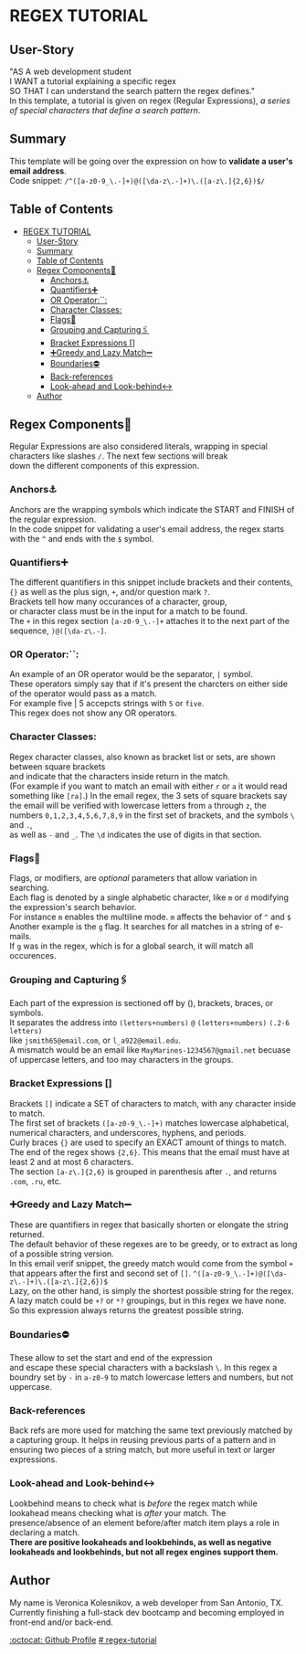 # REGEX TUTORIAL
## User-Story
"AS A web development student <br>
I WANT a tutorial explaining a specific regex <br>
SO THAT I can understand the search pattern the regex defines."
<br>
In this template, a tutorial is given on regex (Regular Expressions),
 _a series of special characters that define a search pattern_. <br>


## Summary

This template will be going over the expression on how to **validate a user's email address**. <br>
Code snippet: `/^([a-z0-9_\.-]+)@([\da-z\.-]+)\.([a-z\.]{2,6})$/`
## Table of Contents

- [REGEX TUTORIAL](#regex-tutorial)
  - [User-Story](#user-story)
  - [Summary](#summary)
  - [Table of Contents](#table-of-contents)
  - [Regex Components:jigsaw:](#regex-componentsjigsaw)
    - [Anchors:anchor:](#anchorsanchor)
    - [Quantifiers:heavy_plus_sign:](#quantifiersheavy_plus_sign)
    - [OR Operator:``:](#or-operator)
    - [Character Classes:](#character-classes)
    - [Flags:triangular_flag_on_post:](#flagstriangular_flag_on_post)
    - [Grouping and Capturing:paperclips:](#grouping-and-capturingpaperclips)
    - [Bracket Expressions []](#bracket-expressions-)
    - [:heavy_plus_sign:Greedy and Lazy Match:heavy_minus_sign:](#heavy_plus_signgreedy-and-lazy-matchheavy_minus_sign)
    - [Boundaries:no_entry:](#boundariesno_entry)
    - [Back-references](#back-references)
    - [Look-ahead and Look-behind:left_right_arrow:](#look-ahead-and-look-behindleft_right_arrow)
  - [Author](#author)

## Regex Components:jigsaw:
Regular Expressions are also considered literals, wrapping in special characters like slashes `/`. The next few sections will break <br>
down the different components of this expression.
### Anchors:anchor:
Anchors are the wrapping symbols which indicate the START and FINISH of the regular expression. <br>
 In the code snippet for validating a user's email address, the regex starts with the `^` and ends with the `$` symbol. <br> 
### Quantifiers:heavy_plus_sign:
The different quantifiers in this snippet include brackets and their contents, `{}` as well as the plus sign, `+`, and/or question mark  `?`. <br>
Brackets tell how many occurances of a character, group, <br>
 or character class must be in the input for a match to be found. <br>
 The `+` in this regex section `[a-z0-9_\.-]+` attaches it to the next part of the sequence, `)@([\da-z\.-]`.
### OR Operator:``:
An example of an OR operator would be the separator, `|` symbol. <br>
 These operators simply say that if it's present the charcters on either side of the operator would pass as a match. <br>
  For example five | 5 accepcts strings with `5` or `five`. <br>
  This regex does not show any OR operators.
### Character Classes:
Regex character classes, also known as bracket list or sets, are shown between square brackets <br> and indicate that the characters inside return in the match. <br>
 (For example if you want to match an email with  either `r` or `a` it would read something like `[ra]`.) In the email regex, the 3 sets of square brackets say the email will be verified with lowercase letters from `a` through `z`, the numbers `0,1,2,3,4,5,6,7,8,9` in the first set of brackets, and the symbols `\` and `.`, <br>
 as well as `-` and `_`. The `\d` indicates the use of digits in that section.
### Flags:triangular_flag_on_post:
 Flags, or modifiers, are _optional_ parameters that allow variation in searching. <br>
  Each flag is denoted by a single alphabetic character, like `m` or `d` modifying the expression's search behavior. <br>
  For instance `m` enables the multiline mode. `m` affects the behavior of `^` and `$` <br>
  Another example is the `g` flag. It searches for all matches in a string of e-mails.<br>
  If `g` was in the regex, which is for a global search, it will match all occurences. <br>


### Grouping and Capturing:paperclips:
Each part of the expression is sectioned off by (), brackets, braces, or symbols. <br>
It separates the address into `(letters+numbers)` `@` `(letters+numbers)` `(.2-6 letters)` <br>
 like `jsmith65@email.com`, or `l_a922@email.edu`. <br>
 A mismatch would be an email like `MayMarines-1234567@gmail.net` becuase of uppercase letters, and too may characters in the groups.

### Bracket Expressions []
Brackets `[]` indicate a SET of characters to match, with any character inside to match. <br>
The first set of brackets `([a-z0-9_\.-]+)` matches lowercase alphabetical, numerical characters, and underscores, hyphens, and periods. <br>
Curly braces `{}` are used to specify an EXACT amount of things to match. <br>
The end of the regex shows `{2,6}`. This means that the email must have at least 2 and at most 6 characters. <br>
The section `[a-z\.]{2,6}` is grouped in parenthesis after `.`, and returns `.com`, `.ru`, etc.
### :heavy_plus_sign:Greedy and Lazy Match:heavy_minus_sign:
These are quantifiers in  regex that basically shorten or elongate the string returned. <br>
The default behavior of these regexes are to be greedy, or to extract as long of a possible string version. <br> 
In this email verif snippet, the greedy match would come from the symbol `+` that appears after the first and second set of `[]`.
`^([a-z0-9_\.-]+)@([\da-z\.-]+)\.([a-z\.]{2,6})$` <br>
Lazy, on the other hand, is simply the shortest possible string for the regex. <br>
 A lazy match could be `+?` or `*?` groupings, but in this regex we have none. <br> 
So this expression always returns the greatest possible string.
### Boundaries:no_entry:
These allow to set the start and end of the expression <br> and escape these special characters with a backslash `\`. In this regex a boundry set by `-` in `a-z0-9` to match lowercase letters and numbers, but not uppercase.
### Back-references
Back refs are more used for matching the same text previously matched by a capturing group. It helps in reusing previous parts of a pattern and in ensuring two pieces of a string match, but more useful in text or larger expressions.
### Look-ahead and Look-behind:left_right_arrow:
Lookbehind means to check what is _before_ the regex match while lookahead means checking what is _after_ your match. The presence/absence of an element before/after match item plays a role in declaring a match. <br>
**There are positive lookaheads and lookbehinds, as well as negative lookaheads and lookbehinds, but not all regex engines support them.**

## Author

 My name is Veronica Kolesnikov, a web developer from San Antonio, TX.<br>
 Currently finishing a full-stack dev bootcamp and becoming employed in front-end and/or back-end.<br>

[:octocat: Github Profile](https://github.com/verokoles)
[# regex-tutorial](https://gist.github.com/verokoles/553fb21eef04336ab8cf0bb1bcf62128)
